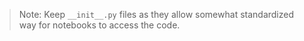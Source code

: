 
> Note: Keep `__init__.py` files as they allow somewhat standardized way for notebooks to access the code.
